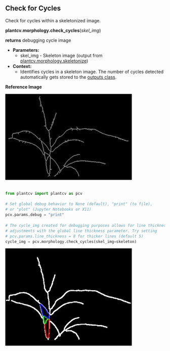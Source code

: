 ## Check for Cycles

Check for cycles within a skeletonized image. 

**plantcv.morphology.check_cycles**(*skel_img*)

**returns** debugging cycle image

- **Parameters:**
    - skel_img - Skeleton image (output from [plantcv.morphology.skeletonize](skeletonize.md))
- **Context:**
    - Identifies cycles in a skeleton image. The number of cycles detected automatically gets stored to 
    the [outputs class](outputs.md).

**Reference Image**
 
![Screenshot](img/documentation_images/check_cycles/skeleton.jpg)

```python

from plantcv import plantcv as pcv

# Set global debug behavior to None (default), "print" (to file), 
# or "plot" (Jupyter Notebooks or X11)
pcv.params.debug = "print"

# The cycle_img created for debugging purposes allows for line thickness 
# adjustments with the global line thickness parameter. Try setting 
# pcv.params.line_thickness = 8 for thicker lines (default 5)
cycle_img = pcv.morphology.check_cycles(skel_img=skeleton)

```

![Screenshot](img/documentation_images/check_cycles/plot_cycles.jpg)
